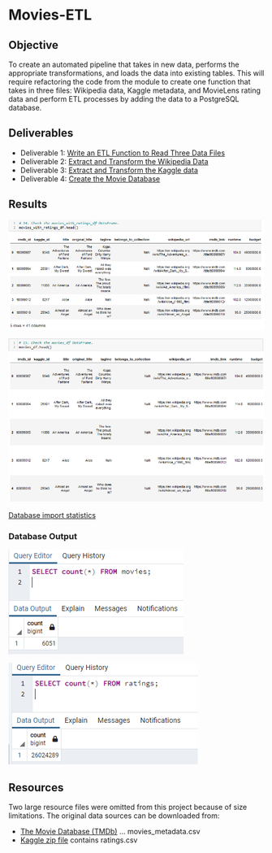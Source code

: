 # Movies-ETL

## Objective

To create an automated pipeline that takes in new data, performs the appropriate transformations, and loads the data into existing tables. This will require refactoring the code from the module to create one function that takes in three files: Wikipedia data, Kaggle metadata, and MovieLens rating data and perform ETL processes by adding the data to a PostgreSQL database.

## Deliverables

* Deliverable 1: [Write an ETL Function to Read Three Data Files](ETL_function_test.ipynb)
* Deliverable 2: [Extract and Transform the Wikipedia Data](ETL_clean_wiki_movies.ipynb)
* Deliverable 3: [Extract and Transform the Kaggle data](ETL_clean_kaggle_data.ipynb)
* Deliverable 4: [Create the Movie Database](ETL_create_database.ipynb)

## Results
![Movies with Ratings Dataframe Screenshot](/images/movies_with_ratings.PNG)

![Movies Dataframe Screenshot](/images/movies_df.PNG)

[Database import statistics](/images/db_import_stats.PNG)

### Database Output
![Movie Data Imported](/Resources/movies_query.PNG)

![Movie Ratings Imported](/Resources/ratings_query.PNG)

## Resources

Two large resource files were omitted from this project because of size limitations. The original data sources can be downloaded from:
* [The Movie Database (TMDb)](https://www.themoviedb.org/) ... movies_metadata.csv
* [Kaggle zip file](https://www.kaggle.com/rounakbanik/the-movies-dataset/download) contains ratings.csv
